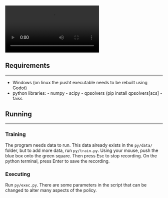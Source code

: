 ![](lpfitter.mp4)

## Requirements
--------------------------------------------------------------------------------
- Windows (on linux the pusht executable needs to be rebuilt using Godot)
- python libraries:
		- numpy
		- scipy
		- qpsolvers (pip install qpsolvers[scs]
		- faiss

## Running
--------------------------------------------------------------------------------
### Training
The program needs data to run. This data already exists in the `py/data/` folder, but
to add more data, run `py/train.py`. Using your mouse, push the blue box onto the
green square. Then press Esc to stop recording. On the python terminal, press Enter
to save the recording.

### Executing
Run `py/exec.py`. There are some parameters in the script that can be changed to alter
many aspects of the policy.

